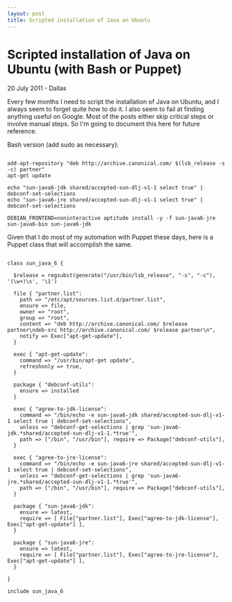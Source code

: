 ```yaml
---
layout: post
title: Scripted installation of Java on Ubuntu
---
```


# Scripted installation of Java on Ubuntu (with Bash or Puppet)

<p class="meta">20 July 2011 - Dallas</p>

Every few months I need to script the installation of Java on Ubuntu, and I always seem to forget quite how to do it. I also seem to fail at finding anything useful on Google. Most of the posts either skip critical steps or involve manual steps. So I'm going to document this here for future reference.

Bash version (add sudo as necessary):

<pre><code>
add-apt-repository "deb http://archive.canonical.com/ $(lsb_release -s -c) partner"
apt-get update

echo "sun-java6-jdk shared/accepted-sun-dlj-v1-1 select true" | debconf-set-selections
echo "sun-java6-jre shared/accepted-sun-dlj-v1-1 select true" | debconf-set-selections

DEBIAN_FRONTEND=noninteractive aptitude install -y -f sun-java6-jre sun-java6-bin sun-java6-jdk
</code></pre>

Given that I do most of my automation with Puppet these days, here is a Puppet class that will accomplish the same.

<pre><code>
class sun_java_6 {

  $release = regsubst(generate("/usr/bin/lsb_release", "-s", "-c"), '(\w+)\s', '\1')

  file { "partner.list":
    path => "/etc/apt/sources.list.d/partner.list",
    ensure => file,
    owner => "root",
    group => "root",
    content => "deb http://archive.canonical.com/ $release partner\ndeb-src http://archive.canonical.com/ $release partner\n",
    notify => Exec["apt-get-update"],
  }

  exec { "apt-get-update":
    command => "/usr/bin/apt-get update",
    refreshonly => true,
  }

  package { "debconf-utils":
    ensure => installed
  }

  exec { "agree-to-jdk-license":
    command => "/bin/echo -e sun-java6-jdk shared/accepted-sun-dlj-v1-1 select true | debconf-set-selections",
    unless => "debconf-get-selections | grep 'sun-java6-jdk.*shared/accepted-sun-dlj-v1-1.*true'",
    path => ["/bin", "/usr/bin"], require => Package["debconf-utils"],
  }

  exec { "agree-to-jre-license":
    command => "/bin/echo -e sun-java6-jre shared/accepted-sun-dlj-v1-1 select true | debconf-set-selections",
    unless => "debconf-get-selections | grep 'sun-java6-jre.*shared/accepted-sun-dlj-v1-1.*true'",
    path => ["/bin", "/usr/bin"], require => Package["debconf-utils"],
  }

  package { "sun-java6-jdk":
    ensure => latest,
    require => [ File["partner.list"], Exec["agree-to-jdk-license"], Exec["apt-get-update"] ],
  }

  package { "sun-java6-jre":
    ensure => latest,
    require => [ File["partner.list"], Exec["agree-to-jre-license"], Exec["apt-get-update"] ],
  }

}

include sun_java_6
</code></pre>
